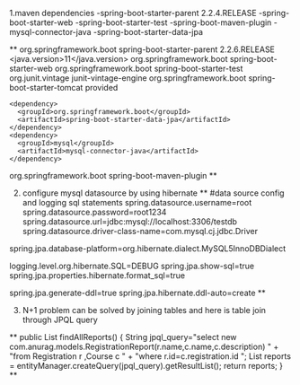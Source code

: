 1.maven dependencies 
 -spring-boot-starter-parent 2.2.4.RELEASE
 -spring-boot-starter-web
 -spring-boot-starter-test
 -spring-boot-maven-plugin
 -mysql-connector-java
 -spring-boot-starter-data-jpa

**
  <parent>
    <groupId>org.springframework.boot</groupId>
    <artifactId>spring-boot-starter-parent</artifactId>
    <version>2.2.6.RELEASE</version>
    <relativePath/> <!-- lookup parent from repository -->
  </parent>
  <properties>
    <java.version>11</java.version>
  </properties>
  <dependencies>
    <dependency>
      <groupId>org.springframework.boot</groupId>
      <artifactId>spring-boot-starter-web</artifactId>
    </dependency>
    <dependency>
      <groupId>org.springframework.boot</groupId>
      <artifactId>spring-boot-starter-test</artifactId>
      <exclusions>
        <exclusion>
          <groupId>org.junit.vintage</groupId>
          <artifactId>junit-vintage-engine</artifactId>
        </exclusion>
      </exclusions>
    </dependency>
    <dependency>
      <groupId>org.springframework.boot</groupId>
      <artifactId>spring-boot-starter-tomcat</artifactId>
      <scope>provided</scope>
    </dependency>

    <dependency>
      <groupId>org.springframework.boot</groupId>
      <artifactId>spring-boot-starter-data-jpa</artifactId>
    </dependency>
    <dependency>
      <groupId>mysql</groupId>
      <artifactId>mysql-connector-java</artifactId>
    </dependency>
  </dependencies>
  <build>
    <plugins>
      <plugin>
        <groupId>org.springframework.boot</groupId>
        <artifactId>spring-boot-maven-plugin</artifactId>
      </plugin>
    </plugins>
  </build>
**

2. configure mysql datasource by using hibernate
**
#data source config and logging sql statements
spring.datasource.username=root
spring.datasource.password=root1234
spring.datasource.url=jdbc:mysql://localhost:3306/testdb
spring.datasource.driver-class-name=com.mysql.cj.jdbc.Driver

spring.jpa.database-platform=org.hibernate.dialect.MySQL5InnoDBDialect

logging.level.org.hibernate.SQL=DEBUG
spring.jpa.show-sql=true
spring.jpa.properties.hibernate.format_sql=true

spring.jpa.generate-ddl=true
spring.jpa.hibernate.ddl-auto=create
**

3. N+1 problem can be solved by joining tables and here is table join through  JPQL query

**
   public List<RegistrationReport> findAllReports() {
        String jpql_query="select  new com.anurag.models.RegistrationReport(r.name,c.name,c.description) " +
                "from Registration r ,Course c " +
                "where r.id=c.registration.id ";
        List<RegistrationReport> reports = entityManager.createQuery(jpql_query).getResultList();
        return reports;
   }
**


